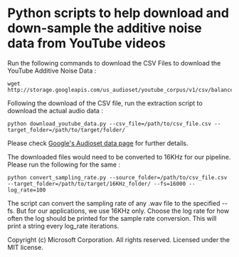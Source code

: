 # Python scripts to help download and down-sample the additive noise data from YouTube videos 

Run the following commands to download the CSV Files to download the YouTube Additive Noise Data :

```
wget http://storage.googleapis.com/us_audioset/youtube_corpus/v1/csv/balanced_train_segments.csv
```
Following the download of the CSV file, run the extraction script to download the actual audio data :
```
python download_youtube_data.py --csv_file=/path/to/csv_file.csv --target_folder=/path/to/target/folder/
```

Please check [Google's Audioset data page](https://research.google.com/audioset/download.html) for further details.

The downloaded files would need to be converted to 16KHz for our pipeline. Please run the following for the same :
```
python convert_sampling_rate.py --source_folder=/path/to/csv_file.csv --target_folder=/path/to/target/16KHz_folder/ --fs=16000 --log_rate=100
```
The script can convert the sampling rate of any .wav file to the specified --fs. But for our applications, we use 16KHz only. Choose the log rate for how often the log should be printed for the sample rate conversion. This will print a string every log_rate iterations.

Copyright (c) Microsoft Corporation. All rights reserved.
Licensed under the MIT license.